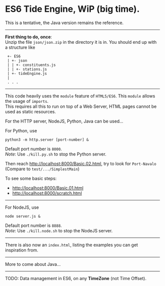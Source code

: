 # ES6 Tide Engine, WiP (big time).
This is a tentative, the Java version remains the reference.

---
**First thing to do, once**:   
Unzip the file `json/json.zip` in the directory it is in. You should end up with a structure like
```
 +- ES6
 | +- json
 | | +- constituents.js
 | | +- stations.js
 | +- tideEngine.js
 |
 . . .
```
---

This code heavily uses the `module` feature of `HTML5/ES6`. 
This `module` allows the usage of `imports`.  
This requires all this to run on top of a Web Server, HTML pages cannot be used as static resources.

For the HTTP server, NodeJS, Python, Java can be used...

For Python, use
```
python3 -m http.server [port-number] &
```
Default port number is `8000`.  
_Note_: Use `./kill.py.sh` to stop the Python server.  

Then reach <http://localhost:8000/Basic.02.html>, try to look for `Port-Navalo`  
(Compare to `test/.../SimplestMain`)

To see some basic steps:
- <http://localhost:8000/Basic.01.html>
- <http://localhost:8000/scratch.html>

---
For NodeJS, use
```
node server.js &
```
Default port number is `8888`.  
_Note_: Use `./kill.node.sh` to stop the NodeJS server.

---
There is also now an `index.html`, listing the examples you can get inspiration from.

---
More to come about Java...

---

TODO: Data management in ES6, on any **TimeZone** (not Time Offset).
